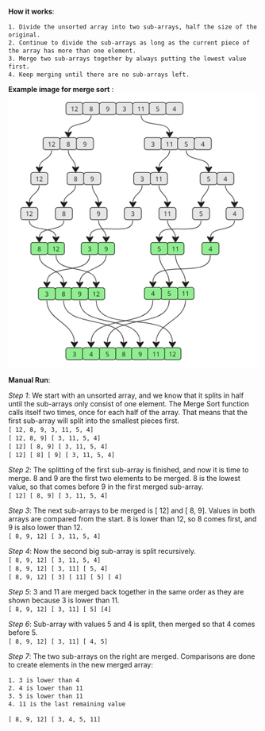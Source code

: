 **How it works**:

    1. Divide the unsorted array into two sub-arrays, half the size of the original.
    2. Continue to divide the sub-arrays as long as the current piece of the array has more than one element.
    3. Merge two sub-arrays together by always putting the lowest value first.
    4. Keep merging until there are no sub-arrays left.

**Example image for merge sort** :
![Merge Sort](Images/merge_sort.png)

**Manual Run**:

*Step 1*: We start with an unsorted array, and we know that it splits in half until the sub-arrays only consist of one element. The Merge Sort function calls itself two times, once for each half of the array. That means that the first sub-array will split into the smallest pieces first.</br>
`[ 12, 8, 9, 3, 11, 5, 4]` </br>
`[ 12, 8, 9] [ 3, 11, 5, 4]` </br>
`[ 12] [ 8, 9] [ 3, 11, 5, 4]` </br>
`[ 12] [ 8] [ 9] [ 3, 11, 5, 4]`

*Step 2*: The splitting of the first sub-array is finished, and now it is time to merge. 8 and 9 are the first two elements to be merged. 8 is the lowest value, so that comes before 9 in the first merged sub-array.</br>
`[ 12] [ 8, 9] [ 3, 11, 5, 4]`

*Step 3*: The next sub-arrays to be merged is [ 12] and [ 8, 9]. Values in both arrays are compared from the start. 8 is lower than 12, so 8 comes first, and 9 is also lower than 12.</br>
`[ 8, 9, 12] [ 3, 11, 5, 4]`

*Step 4*: Now the second big sub-array is split recursively.</br>
`[ 8, 9, 12] [ 3, 11, 5, 4]` </br>
`[ 8, 9, 12] [ 3, 11] [ 5, 4]` </br>
`[ 8, 9, 12] [ 3] [ 11] [ 5] [ 4]`

*Step 5*: 3 and 11 are merged back together in the same order as they are shown because 3 is lower than 11.</br>
`[ 8, 9, 12] [ 3, 11] [ 5] [4]` 

*Step 6*: Sub-array with values 5 and 4 is split, then merged so that 4 comes before 5.</br>
`[ 8, 9, 12] [ 3, 11] [ 4, 5]`

*Step 7*: The two sub-arrays on the right are merged. Comparisons are done to create elements in the new merged array:

    1. 3 is lower than 4
    2. 4 is lower than 11
    3. 5 is lower than 11
    4. 11 is the last remaining value

`[ 8, 9, 12] [ 3, 4, 5, 11]`

